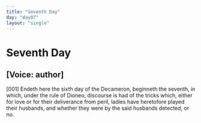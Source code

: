 ```yaml
---
title: "Seventh Day"
day: "day07"
layout: "single"
---
```

<div id="day07" ruler="dioneo" type="Day">
 <h1>
  Seventh Day
 </h1>
 <p>
  <h2>
   [Voice: author]
  </h2>
 </p>
 <argument>
  <p>
   <a name="p07990001">
    [001]
   </a>
   Endeth here the sixth day of the Decameron, beginneth the seventh,
in which, under the rule of Dioneo, discourse is had of the tricks which, either for love
or for their deliverance from peril, ladies have heretofore played their husbands, and
whether they were by the said husbands detected, or no.
  </p>
 </argument>
</div>